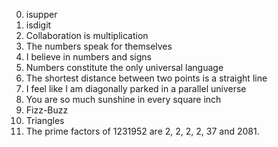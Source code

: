 0. isupper
1. isdigit
2. Collaboration is multiplication
3. The numbers speak for themselves
4. I believe in numbers and signs
5. Numbers constitute the only universal language
6. The shortest distance between two points is a straight line
7. I feel like I am diagonally parked in a parallel universe
8. You are so much sunshine in every square inch
9. Fizz-Buzz
 10. Triangles 
 11. The prime factors of 1231952 are 2, 2, 2, 2, 37 and 2081.
